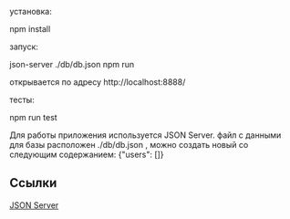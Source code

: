 
установка:

  npm install

запуск:

  json-server ./db/db.json
  npm run
  
  открывается по адресу  http://localhost:8888/  
  
тесты:

  npm run test



Для работы приложения используется JSON Server.
файл с данными для базы расположен ./db/db.json ,
можно создать новый со следующим содержанием: {"users": []}
 

   

## Ссылки
[JSON Server](https://github.com/typicode/json-server)

